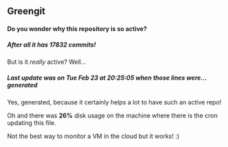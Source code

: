 ## Greengit

#### Do you wonder why this repository is so active?

##### After all it has 17832 commits!

But is it *really* active? Well...

##### Last update was on Tue Feb 23 at 20:25:05 when those lines were... generated

Yes, generated, because it certainly helps a lot to have such an active repo!

Oh and there was **26%** disk usage on the machine
where there is the cron updating this file.

Not the best way to monitor a VM in the cloud but it works! :)
